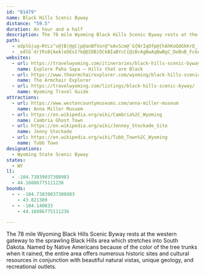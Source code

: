 ```yaml
---
id: "81479"
name: Black Hills Scenic Byway
distance: "59.5"
duration: An hour and a half
description: The 78 mile Wyoming Black Hills Scenic Byway rests at the western gateway to the sprawling Black Hills area which stretches into South Dakota.
path:
  - odplG|ug~RtLs^v@}B|@gC|p@anBfVor@^eAvScm@`G{NrIqOfp@{hAhKoQdGkKrQ_[rDqGrJiPbQgZzm@meA^k@~EmIfEsHxDmHxBgE|BqEpC}FfC{FhCcGzCkHbFaMtAaDn@}Af@iAr@_Bp@aBfAkCd@kAbAaCjAqCfAoCVu@Xw@lAsDbEaMp@sBn@qBr@uBp@sBd@sAp@wBd@uA`@}@Zq@`ByCdAsBvDcHjDsG\o@tEoIbAmBVc@t@wAR_@p@qAFK|AqCTc@bAkBhAsBh@cA`@w@xAiCzE{ItB}D|A}CdBqDtA{CrBuElEiKbB{D~HyQrKyV|E_LjAgCvAiCbBoCbByBRUfAoA`BcBvAqArAcAbAu@dAq@rAu@bSqJdI_EvoAsm@pL{G~EiDvFoEhEwDjFkFlHqIhoA{bBfEeGzIiOrLkVhF}KvCeGl@oAzAaDxAuCnB_E|v@i`B`BgD|AaDbIsP~k@}lA~AmDlAyC|AoElA}DhAyDp@_C`@uAhE}NbGmSnJ_\xGgU|FaSrAqErAyEtGaUjC_JbAcDdAcD|AmEfO{`@`DwIp@eBnQ{e@bBuE`EoK`BkEpAuDbA{ClAeEzKk_@hDiLf@iBTu@rAuElZaeArCcK~Mae@xHyWvBkHpB_HlAgEdBeGjAiDb@iAf@mAh@oAf@eAx@cBbAmBz@}Ap@eAfA_BlAcBn@{@p@{@tBaCvFkGtFgGrFeGfJ_Kp@u@pImJbGuGdMoMvKoLxHaJrSoYxAmCfA_B|A{BlDcFzBiDb@m@dx@yjApF_InF{H~CqEnC_E~GaKdGyIfG_JfC{DzBmDhF_Id@u@dBiCn@_Ax@}@j@m@p@m@t@i@v@c@dAg@fAe@pAo@lEsBlFcCjD}A`GoClAm@tBcA~C}Ax@c@bGyC~EkCrDiB~C_BjBaAvAu@xA}@vAaAnAcA|@y@pAoAbAiAx@gA~@qAhAiBdB_Dh[{l@rB{DrCoFlCaFvGeM|HeOrHuNhFyJ~I}PhD_HjDeHhHuNnDmHrE_JjBoDlBqDnHkNxb@ey@bAmBjA{Bd@{@pBwDvCuFnD_H|GoMdCwEdC{EnFaKdFuJhBmDr@wAt@yA~@qBfAaCjAkC|BiFzC_HbIoQvDsIfGeNlLuWlLsWn@yAXm@~AqDx@iBbAyBdBkDhAwB|R{^\o@rBwDbBcDnByDvAaDh@yAn@}AbA{C|@cDt@qCd@sBj@yCd@qC`@mCXyBBSTkBX}CJqALyBNkCHqBFgBDsC@w@?u@?oDCoBE}AIwBKiCWsEMuBo@cLW_FMsCIuCE}C?uEAsDEiNP}CLs@Vm@j@y@Rq@TWFGxAuBbAqAbCaDz@iAr@iAj@eA\q@Tk@Ti@b@wAXeAPs@RcARsAJu@D_@HeAHoADeAB{@AeACwAOuDCm@EeAIyBc@kK]sHGwAMaDGyACm@KyBQqDMsBMwAQ_BIi@My@UoAS_A[qA[oAuCuJ[eA[iAa@yAMg@GYGe@E]Eu@Am@BmARyBp@aE`BeKLy@ZmBHe@Nk@Li@Ji@D[BY@_@Bg@?u@I{HKeJGoGCoGAiG@uFCkD??A_EoCSaCAwDZmFzA{FnD}O|M_CpCyCjF{EjNmBfDgInK_ElDqGdDoI|AyEHcGm@kI_CoH}CiK}GkT{QgDgCiIqEiG{Bwa@aKcGw@oJGkJdAsb@rFmWnBqUd@wKCkLNaG]sCmAoDyCuQuXiHcHwDiB_E}@cESsS`AwDCeJcAmGT_Cx@cVnLqJdCkH^mDOeKsAsHn@{NhFqDjBsN~N{DbCgE~AmEx@qU`AwAGqJ_CyGLqHrCkPrLeIdHqFxIkG`FiHjBkJlAoJfEuDv@mFUqQyEkR{BgGqBoEwDgByCuDoLuBuEeBqBoGwBwHVcDOaDuAoDgDiOwR}GuFca@iU}GwFmNqOyCeEsLyRoC_DqDgCcEaBgn@aPyI_DmCcB{WkTub@m\aFiDkLoFwOsEqQmE_GgB}n@{O_m@_Pwd@qL}j@kOuQsGq\eMiScHud@eQkFgBiArGcExJgd@j~@mCfL[hF_@lfAWhK{BjLkCbGqEfFed@x[_MhJ_MfLsEjCeH~BcFXgQDkEn@kEvAqDdC}DfEwCfF}B`HiJ|d@sBdIyD~JmCzEiFjHcO|QmCnC}GjDcF|@wSfA}Cp@g\~NgDlA
  - _edlG`dr}RsB{AeA]eDEoI?k@@}DB}DCkBIaBYcC{@iBcAgBwAqBwBgC_DeBuB_FcGeD_EoDgEsEwFm@q@wAuAgA_AiCiBeBaAy@a@uAe@_DaAcCi@qBg@aD_AqB}@}M_IiJwFwG{DoYeQqGyD_DiByG}DeA}@_A}@_CcDsGoLcCqEi@_A{KeS}@yA{K{RcBaCkCeCcBcA{CmAiDc@}EBgD?mGg@}Cg@_Bg@qGsBg]eLyCgAsE_DeCgC}DaFqLyN{J}LiBkDy@iBqAqCqBkGwAcG}AuK]}DWcGKyJ@mUCyKGkmA]w{DIev@@kEt@_^VgLB{CCaHWeI[cGGmB_AeQcE_d@wAuNSoB_@{EAkC@kFB_BHkJV}S?qCWoGiBoPcBkNcA_JaCwSy@uD_B{E}@gBw@oAyBiCwCyBqCqAeDo@wP}AqBSmHy@sDW{BFaALiGfAcAFqCA
websites:
  - url: https://travelwyoming.com/itineraries/black-hills-scenic-byway/
    name: Explore Paha Sapa – Hills that are Black
  - url: https://www.thearmchairexplorer.com/wyoming/black-hills-scenic-byway.php
    name: The Armchair Explorer
  - url: https://travelwyoming.com/listings/black-hills-scenic-byway/
    name: Wyoming Travel Guide
attractions:
  - url: https://www.westoncountymuseums.com/anna-miller-museum
    name: Anna Miller Musuem
  - url: https://en.wikipedia.org/wiki/Cambria%2C_Wyoming
    name: Cambria Ghost Town
  - url: https://en.wikipedia.org/wiki/Jenney_Stockade_Site
    name: Jenny Stockade
  - url: https://en.wikipedia.org/wiki/Tubb_Town%2C_Wyoming
    name: Tubb Town
designations:
  - Wyoming State Scenic Byway
states:
  - WY
ll:
  - -104.73839037308983
  - 44.16086775111236
bounds:
  - - -104.73839037308983
    - 43.821389
  - - -104.140833
    - 44.16086775111236

---
```


The 78 mile Wyoming Black Hills Scenic Byway rests at the western gateway to the sprawling Black Hills area which stretches into South Dakota. Named by Native Americans because of the color of the tree trunks when it rained, the entire area offers numerous historic sites and cultural resources in conjunction with beautiful natural vistas, unique geology, and recreational outlets.
